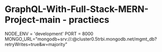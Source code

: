 # GraphQL-With-Full-Stack-MERN-Project-main - practiecs

NODE_ENV = 'development'
PORT = 8000
MONGO_URL="mongodb+srv://***:***@cluster0.5trbi.mongodb.net/mgmt_db?retryWrites=true&w=majority"
